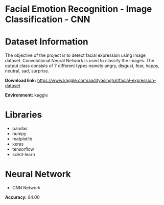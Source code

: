 # Facial Emotion Recognition - Image Classification - CNN


# Dataset Information

The objective of the project is to detect facial expression using image dataset. Convolutional Neural Network is used to classify the images. The output class consists of 7 different types namely angry, disgust, fear, happy, neutral, sad, surprise.

**Download link:** https://www.kaggle.com/aadityasinghal/facial-expression-dataset

**Environment:** kaggle

# Libraries

- pandas
- numpy
- matplotlib
- keras
- tensorflow
- scikit-learn

# Neural Network

- CNN Network
  
**Accuracy:** 64.00
